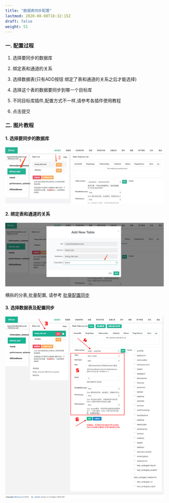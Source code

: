 ```yaml
---
title: "数据表同步配置"
lastmod: 2020-08-08T18:32:15Z
draft: false
weight: 51
---
```



### 一. 配置过程

1. 选择要同步的数据库

2. 绑定表和通道的关系

3. 选择数据表(只有ADD按钮 绑定了表和通道的关系之后才能选择)

4. 选择这个表的数据要同步到哪一个目标库

5. 不同目标库插件,配置方式不一样,请参考各插件使用教程

6. 点击提交

### 二. 图片教程

#### 1. 选择要同步的数据库

![image](/images/syncData/tableSyncAdd_1.jpg)


#### 2. 绑定表和通道的关系

![image](/images/syncData/tableSyncAdd_2.jpg)

横拆的分表,批量配置, 请参考 [批量配置同步](/syncData/sync_batch/)


#### 3. 选择数据表及配置同步

![image](/images/syncData/tableSyncAdd_3.png)
